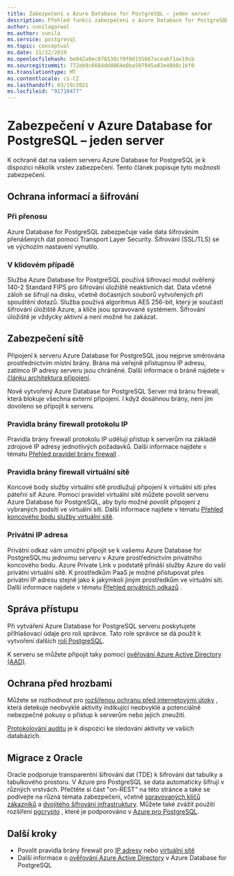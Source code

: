 ```yaml
---
title: Zabezpečení v Azure Database for PostgreSQL – jeden server
description: Přehled funkcí zabezpečení v Azure Database for PostgreSQL-jednom serveru.
author: sunilagarwal
ms.author: sunila
ms.service: postgresql
ms.topic: conceptual
ms.date: 11/22/2019
ms.openlocfilehash: be042a0ec076538cf0f0d155667acea6f1ae19cb
ms.sourcegitcommit: 772eb9c6684dd4864e0ba507945a83e48b8c16f0
ms.translationtype: MT
ms.contentlocale: cs-CZ
ms.lasthandoff: 03/19/2021
ms.locfileid: "91710477"
---
```

# <a name="security-in-azure-database-for-postgresql---single-server"></a>Zabezpečení v Azure Database for PostgreSQL – jeden server

K ochraně dat na vašem serveru Azure Database for PostgreSQL je k dispozici několik vrstev zabezpečení. Tento článek popisuje tyto možnosti zabezpečení.

## <a name="information-protection-and-encryption"></a>Ochrana informací a šifrování

### <a name="in-transit"></a>Při přenosu
Azure Database for PostgreSQL zabezpečuje vaše data šifrováním přenášených dat pomocí Transport Layer Security. Šifrování (SSL/TLS) se ve výchozím nastavení vynutilo.

### <a name="at-rest"></a>V klidovém případě
Služba Azure Database for PostgreSQL používá šifrovací modul ověřený 140-2 Standard FIPS pro šifrování úložiště neaktivních dat. Data včetně záloh se šifrují na disku, včetně dočasných souborů vytvořených při spouštění dotazů. Služba používá algoritmus AES 256-bit, který je součástí šifrování úložiště Azure, a klíče jsou spravované systémem. Šifrování úložiště je vždycky aktivní a není možné ho zakázat.


## <a name="network-security"></a>Zabezpečení sítě
Připojení k serveru Azure Database for PostgreSQL jsou nejprve směrována prostřednictvím místní brány. Brána má veřejně přístupnou IP adresu, zatímco IP adresy serveru jsou chráněné. Další informace o bráně najdete v [článku architektura připojení](concepts-connectivity-architecture.md).  

Nově vytvořený Azure Database for PostgreSQL Server má bránu firewall, která blokuje všechna externí připojení. I když dosáhnou brány, není jim dovoleno se připojit k serveru. 

### <a name="ip-firewall-rules"></a>Pravidla brány firewall protokolu IP
Pravidla brány firewall protokolu IP udělují přístup k serverům na základě zdrojové IP adresy jednotlivých požadavků. Další informace najdete v tématu [Přehled pravidel brány firewall](concepts-firewall-rules.md) .

### <a name="virtual-network-firewall-rules"></a>Pravidla brány firewall virtuální sítě
Koncové body služby virtuální sítě prodlužují připojení k virtuální síti přes páteřní síť Azure. Pomocí pravidel virtuální sítě můžete povolit serveru Azure Database for PostgreSQL, aby bylo možné povolit připojení z vybraných podsítí ve virtuální síti. Další informace najdete v tématu [Přehled koncového bodu služby virtuální sítě](concepts-data-access-and-security-vnet.md).

### <a name="private-ip"></a>Privátní IP adresa
Privátní odkaz vám umožní připojit se k vašemu Azure Database for PostgreSQLmu jednomu serveru v Azure prostřednictvím privátního koncového bodu. Azure Private Link v podstatě přináší služby Azure do vaší privátní virtuální sítě. K prostředkům PaaS je možné přistupovat přes privátní IP adresu stejně jako k jakýmkoli jiným prostředkům ve virtuální síti. Další informace najdete v tématu [Přehled privátních odkazů](concepts-data-access-and-security-private-link.md) .


## <a name="access-management"></a>Správa přístupu

Při vytváření Azure Database for PostgreSQL serveru poskytujete přihlašovací údaje pro roli správce. Tato role správce se dá použít k vytvoření dalších [rolí PostgreSQL](https://www.postgresql.org/docs/current/user-manag.html).

K serveru se můžete připojit taky pomocí [ověřování Azure Active Directory (AAD)](concepts-aad-authentication.md).


## <a name="threat-protection"></a>Ochrana před hrozbami

Můžete se rozhodnout pro [rozšířenou ochranu před internetovými útoky](concepts-data-access-and-security-threat-protection.md) , která detekuje neobvyklé aktivity indikující neobvyklé a potenciálně nebezpečné pokusy o přístup k serverům nebo jejich zneužití.

[Protokolování auditu](concepts-audit.md) je k dispozici ke sledování aktivity ve vašich databázích. 

## <a name="migrating-from-oracle"></a>Migrace z Oracle

Oracle podporuje transparentní šifrování dat (TDE) k šifrování dat tabulky a tabulkového prostoru. V Azure pro PostgreSQL se data automaticky šifrují v různých vrstvách. Přečtěte si část "on-REST" na této stránce a také se podívejte na různá témata zabezpečení, včetně [spravovaných klíčů zákazníků](./concepts-data-encryption-postgresql.md) a [dvojitého šifrování infrastruktury](./concepts-infrastructure-double-encryption.md). Můžete také zvážit použití rozšíření [pgcrypto](https://www.postgresql.org/docs/11/pgcrypto.html) , které je podporováno v [Azure pro PostgreSQL](./concepts-extensions.md).

## <a name="next-steps"></a>Další kroky
- Povolit pravidla brány firewall pro [IP adresy](concepts-firewall-rules.md) nebo [virtuální sítě](concepts-data-access-and-security-vnet.md)
- Další informace o [ověřování Azure Active Directory](concepts-aad-authentication.md) v Azure Database for PostgreSQL

